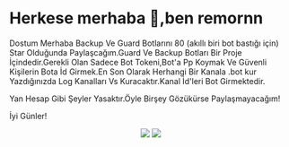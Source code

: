 # Herkese merhaba 👋,ben remornn

Dostum Merhaba Backup Ve Guard Botlarını 80 (akıllı biri bot bastığı için) Star Olduğunda Paylaşcağım.Guard Ve Backup Botları Bir Proje İçindedir.Gerekli Olan Sadece Bot Tokeni,Bot'a Pp Koymak Ve Güvenli Kişilerin Bota İd Girmek.En Son Olarak Herhangi Bir Kanala .bot kur Yazdığınızda Log Kanalları Vs Kuracaktır.Kanal İd'leri Bot Girmektedir.

Yan Hesap Gibi Şeyler Yasaktır.Öyle Birşey Gözükürse Paylaşmayacağım!

İyi Günler!

<p align="center">
  <a href="https://discord.com/users/576110299929640976"><img src="https://img.shields.io/badge/remornnn%20-7289DA.svg?&style=for-the-badge&logo=discord&logoColor=white"></a>
  <a href="https://github.com/remornxd"><img src="https://img.shields.io/badge/remornn%20-1d202b.svg?&style=for-the-badge&logo=github&logoColor=white"></a>
</p>
